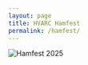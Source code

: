 ```yaml
---
layout: page
title: HVARC Hamfest
permalink: /hamfest/
---
```


![Hamfest 2025](<../images/HAMFEST_2025 02Mar25-1_1.png>)
